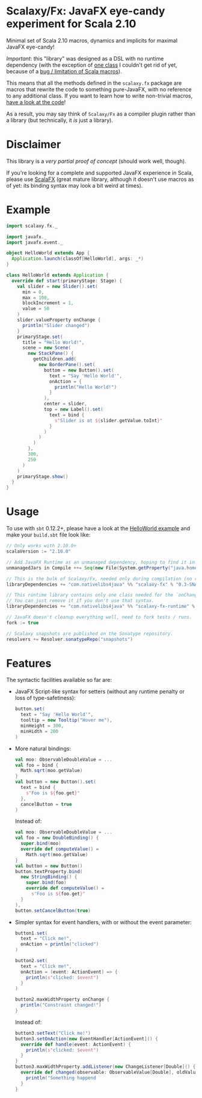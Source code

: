 # Scalaxy/Fx: JavaFX eye-candy experiment for Scala 2.10

Minimal set of Scala 2.10 macros, dynamics and implicits for maximal JavaFX eye-candy!

_Important_: this "library" was designed as a DSL with no runtime dependency (with the exception of [one class](https://github.com/ochafik/Scalaxy/blob/master/Fx/Runtime/src/main/scala/scalaxy/fx/runtime/ScalaChangeListener.scala) I couldn't get rid of yet, because of a [bug / limitation of Scala macros](https://issues.scala-lang.org/browse/SI-6386)).

This means that all the methods defined in the `scalaxy.fx` package are macros that rewrite the code to something pure-JavaFX, with no reference to any additional class. If you want to learn how to write non-trivial macros, [have a look at the code](https://github.com/ochafik/Scalaxy/tree/master/Fx/Macros/src/main/scala/scalaxy/fx)!

As a result, you may say think of `Scalaxy/Fx` as a compiler plugin rather than a library (but technically, it *is* just a library).

# Disclaimer

This library is a _very partial proof of concept_ (should work well, though).

If you're looking for a complete and supported JavaFX experience in Scala, please use [ScalaFX](http://code.google.com/p/scalafx/) (great mature library, although it doesn't use macros as of yet: its binding syntax may look a bit weird at times).

# Example

```scala
import scalaxy.fx._

import javafx._
import javafx.event._

object HelloWorld extends App {
  Application.launch(classOf[HelloWorld], args: _*)
}

class HelloWorld extends Application {
  override def start(primaryStage: Stage) {
    val slider = new Slider().set(
      min = 0,
      max = 100,
      blockIncrement = 1,
      value = 50
    )
    slider.valueProperty onChange {
      println("Slider changed")
    }
    primaryStage.set(
      title = "Hello World!",
      scene = new Scene(
        new StackPane() {
          getChildren.add(
            new BorderPane().set(
              bottom = new Button().set(
                text = "Say 'Hello World'",
                onAction = {
                  println("Hello World!")
                }
              ),
              center = slider,
              top = new Label().set(
                text = bind {
                  s"Slider is at ${slider.getValue.toInt}"
                }
              )
            )
          )
        }, 
        300, 
        250
      )
    )
    primaryStage.show()
  }
}
```
    
# Usage

To use with `sbt` 0.12.2+, please have a look at the [HelloWorld example](https://github.com/ochafik/Scalaxy/blob/master/Fx/Example) and make your `build.sbt` file look like:

```scala
// Only works with 2.10.0+
scalaVersion := "2.10.0"

// Add JavaFX Runtime as an unmanaged dependency, hoping to find it in the JRE's library folder.
unmanagedJars in Compile ++= Seq(new File(System.getProperty("java.home")) / "lib" / "jfxrt.jar")

// This is the bulk of Scalaxy/Fx, needed only during compilation (no runtime dependency here).
libraryDependencies += "com.nativelibs4java" %% "scalaxy-fx" % "0.3-SNAPSHOT" % "provided"

// This runtime library contains only one class needed for the `onChange { ... }` syntax.
// You can just remove it if you don't use that syntax.
libraryDependencies += "com.nativelibs4java" %% "scalaxy-fx-runtime" % "0.3-SNAPSHOT" 

// JavaFX doesn't cleanup everything well, need to fork tests / runs.
fork := true

// Scalaxy snapshots are published on the Sonatype repository.
resolvers += Resolver.sonatypeRepo("snapshots")
```
    
# Features

The syntactic facilities available so far are:
- JavaFX Script-like syntax for setters (without any runtime penalty or loss of type-safetiness): 

    ```scala
    button.set(
      text = "Say 'Hello World'",
      tooltip = new Tooltip("Hover me"),
      minHeight = 300,
      minHidth = 200
    )
    ```
        
- More natural bindings:

    ```scala
    val moo: ObservableDoubleValue = ...
    val foo = bind {
      Math.sqrt(moo.getValue)
    }
    val button = new Button().set(
      text = bind {
        s"Foo is ${foo.get}"
      },
      cancelButton = true
    )
    ```
        
  Instead of:
  
    ```scala
    val moo: ObservableDoubleValue = ...
    val foo = new DoubleBinding() {
      super.bind(moo)
      override def computeValue() = 
        Math.sqrt(moo.getValue)
    }
    val button = new Button()
    button.textProperty.bind(
      new StringBinding() {
        super.bind(foo)
        override def computeValue() = 
          s"Foo is ${foo.get}"
      }
    ),
    button.setCancelButton(true)
    ```
      
- Simpler syntax for event handlers, with or without the event parameter:

    ```scala
    button1.set(
      text = "Click me!",
      onAction = println("clicked")
    )
    
    button2.set(
      text = "Click me!",
      onAction = (event: ActionEvent) => {
        println(s"clicked: $event")
      }
    )
    
    button2.maxWidthProperty onChange {
      println("Constraint changed!")
    }
    ```
        
  Instead of:
  
    ```scala
    button3.setText("Click me!")
    button3.setOnAction(new EventHandler[ActionEvent]() {
      override def handle(event: ActionEvent) {
        println(s"clicked: $event")
      }
    }
    button3.maxWidthProperty.addListener(new ChangeListener[Double]() {
      override def changed(observable: ObservableValue[Double], oldValue: Double, newValue: Double) {
        println("Something happend
      }
    }
    ```
